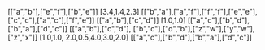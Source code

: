 [["a","b"],["e","f"],["b","e"]]
[3.4,1.4,2.3]
[["b","a"],["a","f"],["f","f"],["e","e"],["c","c"],["a","c"],["f","e"]]
[["a","b"],["c","d"]]
[1.0,1.0]
[["a","c"],["b","d"],["b","a"],["d","c"]]
[["a","b"],["c","d"], ["b","c"],["d","b"],["z","w"],["y","w"],["z","x"]]
[1.0,1.0, 2.0,0.5,4.0,3.0,2.0]
[["a","c"],["b","d"],["b","a"],["d","c"]]